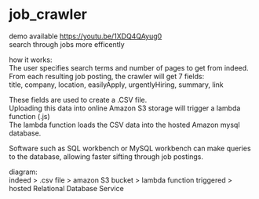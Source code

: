 # job_crawler
demo available https://youtu.be/1XDQ4QAyug0 </br>
search through jobs more efficently </br>

how it works:</br>
The user specifies search terms and number of pages to get from indeed.</br>
From each resulting job posting, the crawler will get 7 fields:</br>
title, company, location, easilyApply, urgentlyHiring, summary, link</br>

These fields are used to create a .CSV file.</br>
Uploading this data into online Amazon S3 storage will trigger a lambda function (.js)</br>
The lambda function loads the CSV data into the hosted Amazon mysql database.</br>

Software such as SQL workbench or MySQL workbench can make queries to the database, allowing faster sifting through job postings.</br>

diagram:</br>
indeed > .csv file > amazon S3 bucket > lambda function triggered > hosted Relational Database Service</br>

